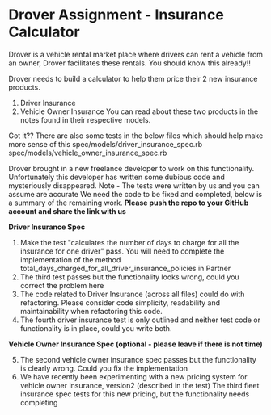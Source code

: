 # **Drover Assignment - Insurance Calculator**

Drover is a vehicle rental market place where drivers can rent a vehicle from an owner, Drover facilitates these rentals.
You should know this already!!

Drover needs to build a calculator to help them price their 2 new insurance products.
1. Driver Insurance
2. Vehicle Owner Insurance
You can read about these two products in the notes found in their respective models.

Got it?? There are also some tests in the below files which should help make more sense of this
spec/models/driver_insurance_spec.rb
spec/models/vehicle_owner_insurance_spec.rb

Drover brought in a new freelance developer to work on this functionality.
Unfortunately this developer has written some dubious code and mysteriously disappeared.
Note - The tests were written by us and you can assume are accurate
We need the code to be fixed and completed, below is a summary of the remaining work.
**Please push the repo to your GitHub account and share the link with us**

**Driver Insurance Spec**

1. Make the test "calculates the number of days to charge for all the insurance for one driver" pass.
You will need to complete the implementation of the method total_days_charged_for_all_driver_insurance_policies in Partner
2. The third test passes but the functionality looks wrong, could you correct the problem here
3. The code related to Driver Insurance (across all files) could do with refactoring.
Please consider code simplicity, readability and maintainability when refactoring this code.
4. The fourth driver insurance test is only outlined and neither test code or functionality is in place, could you write both.

**Vehicle Owner Insurance Spec (optional - please leave if there is not time)**

5. The second vehicle owner insurance spec passes but the functionality is clearly wrong. Could you fix the implementation
6. We have recently been experimenting with a new pricing system for vehicle owner insurance, version2 (described in the test)
The third fleet insurance spec tests for this new pricing, but the functionality needs completing

